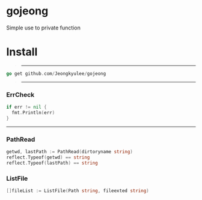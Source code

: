 # gojeong
Simple use to private function

# Install

> --------------------------
```Go
go get github.com/Jeongkyulee/gojeong
```
> ----------------------------


### ErrCheck
```Go
if err != nil {
  fmt.Println(err)
}
```
--------------------

### PathRead
```Go
getwd, lastPath := PathRead(dirtoryname string)
reflect.Typeof(getwd) == string
reflect.Typeof(lastPath) == string
```

### ListFile
```Go
[]fileList := ListFile(Path string, fileexted string)
```

